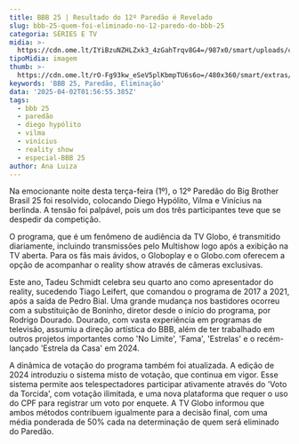 ```yaml
---
title: BBB 25 | Resultado do 12º Paredão é Revelado
slug: bbb-25-quem-foi-eliminado-no-12-paredo-do-bbb-25
categoria: SÉRIES E TV
midia: >-
  https://cdn.ome.lt/IYiBzuNZHLZxk3_4zGahTrqv8G4=/987x0/smart/uploads/conteudo/fotos/bbb25-vilma-12-eliminacao.jpg
tipoMidia: imagem
thumb: >-
  https://cdn.ome.lt/rO-Fg93kw_eSeV5plKbmpTU6s6o=/480x360/smart/extras/conteudos/bbb25-vilma-12-eliminacao-peq.jpg
keywords: 'BBB 25, Paredão, Eliminação'
data: '2025-04-02T01:56:55.385Z'
tags:
  - bbb 25
  - paredão
  - diego hypólito
  - vilma
  - vinícius
  - reality show
  - especial-BBB 25
author: Ana Luiza
---
```


Na emocionante noite desta terça-feira (1º), o 12º Paredão do Big Brother Brasil 25 foi resolvido, colocando Diego Hypólito, Vilma e Vinícius na berlinda. A tensão foi palpável, pois um dos três participantes teve que se despedir da competição.

O programa, que é um fenômeno de audiência da TV Globo, é transmitido diariamente, incluindo transmissões pelo Multishow logo após a exibição na TV aberta. Para os fãs mais ávidos, o Globoplay e o Globo.com oferecem a opção de acompanhar o reality show através de câmeras exclusivas.

Este ano, Tadeu Schmidt celebra seu quarto ano como apresentador do reality, sucedendo Tiago Leifert, que comandou o programa de 2017 a 2021, após a saída de Pedro Bial. Uma grande mudança nos bastidores ocorreu com a substituição de Boninho, diretor desde o início do programa, por Rodrigo Dourado. Dourado, com vasta experiência em programas de televisão, assumiu a direção artística do BBB, além de ter trabalhado em outros projetos importantes como 'No Limite', 'Fama', 'Estrelas' e o recém-lançado 'Estrela da Casa' em 2024.

A dinâmica de votação do programa também foi atualizada. A edição de 2024 introduziu o sistema misto de votação, que continua em vigor. Esse sistema permite aos telespectadores participar ativamente através do 'Voto da Torcida', com votação ilimitada, e uma nova plataforma que requer o uso do CPF para registrar um voto por enquete. A TV Globo informou que ambos métodos contribuem igualmente para a decisão final, com uma média ponderada de 50% cada na determinação de quem será eliminado do Paredão.
